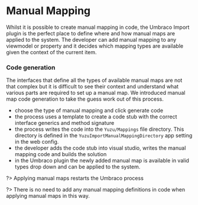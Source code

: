 # Manual Mapping

Whilst it is possible to create manual mapping in code, the Umbraco Import plugin is the perfect place to define where and how manual maps are applied to the system. The developer can add manual mapping to any viewmodel or property and it decides which mapping types are available given the context of the current item. 

### Code generation

The interfaces that define all the types of available manual maps are not that complex but it is difficult to see their context and understand what various parts are required to set up a manual map. We introduced manual map code generation to take the guess work out of this process. 

- choose the type of manual mapping and click generate code
- the process uses a template to create a code stub with the correct interface generics and method signature
- the process writes the code into the `Yuzu/Mappings` file directory. This directory is defined in the `YuzuImportManualMappingDirectory` app setting in the web config.
- the developer adds the code stub into visual studio, writes the manual mapping code and builds the solution
- in the Umbraco plugin the newly added manual map is available in valid types drop down and can be applied to the system.

?> Applying manual maps restarts the Umbraco process

?> There is no need to add any manual mapping definitions in code when applying manual maps in this way.  

